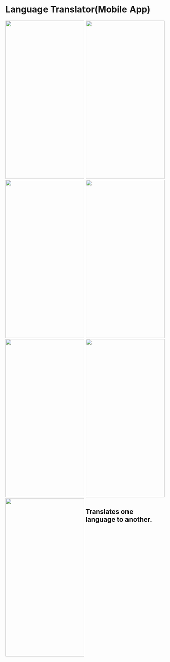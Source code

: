 # Language Translator(Mobile App)

<p align="center">
    <img src="https://github.com/prog-cy/Moblie-App-Translator/blob/master/screen1.jpeg" width = "250" height = "500" 
    margin = "10">
    <img src="https://github.com/prog-cy/Moblie-App-Translator/blob/master/screen2.jpeg" width = "250" height = "500"
    margin = "10">
    <img src="https://github.com/prog-cy/Moblie-App-Translator/blob/master/screen3.jpeg" width = "250" height = "500"
    margin = "10">    
    <img src="https://github.com/prog-cy/Moblie-App-Translator/blob/master/screen4.jpeg" width = "250" height = "500"
    margin = "10">    
    <img src="https://github.com/prog-cy/Moblie-App-Translator/blob/master/screen5.jpeg" width = "250" height = "500"
    margin = "10">    
    <img src="https://github.com/prog-cy/Moblie-App-Translator/blob/master/screen6.jpeg" width = "250" height = "500"
    margin = "10"> 
    <img src="https://github.com/prog-cy/Moblie-App-Translator/blob/master/screen7.jpeg" width = "250" height = "500"
    margin = "10" align = "left">  

</p>
       


	

## Translates one language to another.
